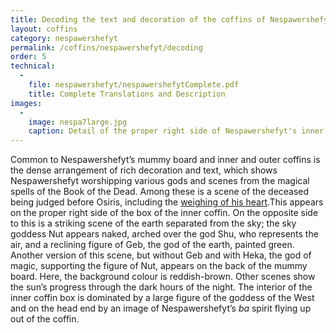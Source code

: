 ```yaml
---
title: Decoding the text and decoration of the coffins of Nespawershefyt
layout: coffins
category: nespawershefyt
permalink: /coffins/nespawershefyt/decoding
order: 5
technical:
  -
    file: nespawershefyt/nespawershefytComplete.pdf
    title: Complete Translations and Description
images:
  -
    image: nespa7large.jpg
    caption: Detail of the proper right side of Nespawershefyt's inner coffin box showing the weighing of the heart scene.
---
```


Common to Nespawershefyt’s mummy board and inner and outer coffins is the dense arrangement of rich decoration and text, which shows Nespawershefyt worshipping various gods and scenes from the magical spells of the Book of the Dead. Among these is a scene of the deceased being judged before Osiris, including the [weighing of his heart](/images/nespawershefyt/nespa7large.jpg).This appears on the proper right side of the box of the inner coffin. On the opposite side to this is a striking scene of the earth separated from the sky; the sky goddess Nut appears naked, arched over the god Shu, who represents the air, and a reclining figure of Geb, the god of the earth, painted green. Another version of this scene, but without Geb and with Heka, the god of magic, supporting the figure of Nut, appears on the back of the mummy board. Here, the background colour is reddish-brown. Other scenes show the sun’s progress through the dark hours of the night. The interior of the inner coffin box is dominated by a large figure of the goddess of the West and on the head end by an image of Nespawershefyt’s _ba_ spirit flying up out of the coffin.
